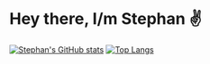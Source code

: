 # Hey there, I/m Stephan ✌️ #
[![Stephan's GitHub stats](https://github-readme-stats.vercel.app/api?username=stfn-ko&count_private=true&show_icons=true&theme=radical)](https://github.com/stfn-ko) [![Top Langs](https://github-readme-stats.vercel.app/api/top-langs/?username=stfn-ko)](https://github.com/stfn-ko&layout=compact)

